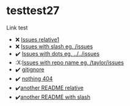 # testtest27

Link test
- :x: [Issues relative1](issues)
- :x: [Issues with slash eg. /issues](/issues)
- :heavy_check_mark: [Issues with dots eg. ../../issues](../../issues)
- :X:[Issues with repo name eg. /taylor/issues](/taylor/issues)
- :heavy_check_mark: [gitignore](.gitignore)
- :heavy_check_mark: [nothing 404](nothing.md)
- :heavy_check_mark:[another README relative](another-readme.md)
- :heavy_check_mark:[another README with slash](/another-readme.md)
